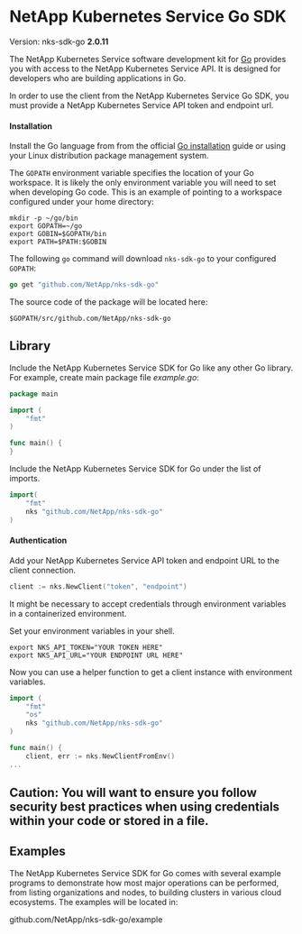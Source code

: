 # NetApp Kubernetes Service Go SDK

Version: nks-sdk-go **2.0.11**

The NetApp Kubernetes Service software development kit for [Go](https://www.golang.org/) provides you with access to the NetApp Kubernetes Service API. It is designed for developers who are building applications in Go.

In order to use the client from the NetApp Kubernetes Service Go SDK, you must provide a NetApp Kubernetes Service API token and endpoint url.

#### Installation

Install the Go language from from the official [Go installation](https://golang.org/doc/install) guide or using your Linux distribution package management system.

The `GOPATH` environment variable specifies the location of your Go workspace. It is likely the only environment variable you will need to set when developing Go code. This is an example of pointing to a workspace configured under your home directory:

```
mkdir -p ~/go/bin
export GOPATH=~/go
export GOBIN=$GOPATH/bin
export PATH=$PATH:$GOBIN
```

The following `go` command will download `nks-sdk-go` to your configured `GOPATH`:

```go
go get "github.com/NetApp/nks-sdk-go"
```

The source code of the package will be located here:

    $GOPATH/src/github.com/NetApp/nks-sdk-go

## Library

Include the NetApp Kubernetes Service SDK for Go like any other Go library. For example, create main package file *example.go*:

```go
package main

import (
	"fmt"
)

func main() {
}
```

Include the NetApp Kubernetes Service SDK for Go under the list of imports.

```go
import(
	"fmt"    
	nks "github.com/NetApp/nks-sdk-go"
)
```

#### Authentication

Add your NetApp Kubernetes Service API token and endpoint URL to the client connection.

```go
client := nks.NewClient("token", "endpoint")
```

It might be necessary to accept credentials through environment variables in a containerized environment.

Set your environment variables in your shell.

```
export NKS_API_TOKEN="YOUR TOKEN HERE"
export NKS_API_URL="YOUR ENDPOINT URL HERE"
```

Now you can use a helper function to get a client instance with environment variables.

```go
import (
	"fmt"
	"os"
	nks "github.com/NetApp/nks-sdk-go"
)

func main() {
	client, err := nks.NewClientFromEnv()
...
```

**Caution**: You will want to ensure you follow security best practices when using credentials within your code or stored in a file.
-----------------

## Examples

The NetApp Kubernetes Service SDK for Go comes with several example programs to demonstrate how most major operations can be performed, from listing organizations and nodes, to building clusters in various cloud ecosystems.  The examples will be located in:

github.com/NetApp/nks-sdk-go/example
